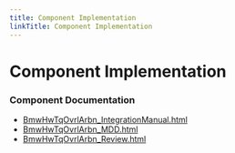 ```yaml
---
title: Component Implementation
linkTitle: Component Implementation
---
```


# Component Implementation
### Component Documentation

- [BmwHwTqOvrlArbn_IntegrationManual.html](doc/BmwHwTqOvrlArbn_IntegrationManual.html)
- [BmwHwTqOvrlArbn_MDD.html](doc/BmwHwTqOvrlArbn_MDD.html)
- [BmwHwTqOvrlArbn_Review.html](doc/BmwHwTqOvrlArbn_Review.html)

